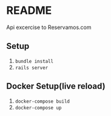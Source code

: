 # README

Api excercise to Reservamos.com

## Setup

1. `bundle install`
2. `rails server`

## Docker Setup(live reload)

1. `docker-compose build`
2. `docker-compose up`
